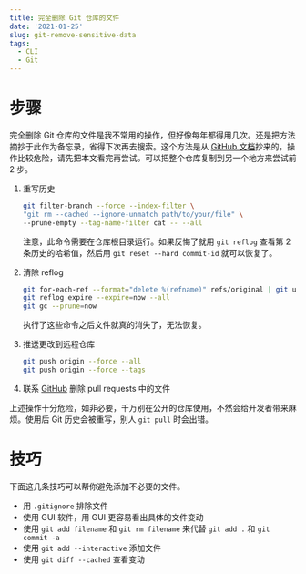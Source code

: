 ```yaml
---
title: 完全删除 Git 仓库的文件
date: '2021-01-25'
slug: git-remove-sensitive-data
tags:
  - CLI
  - Git
---
```


<!--more-->

<!--
怎么删除多个文件？
-->

# 步骤

完全删除 Git 仓库的文件是我不常用的操作，但好像每年都得用几次。还是把方法摘抄于此作为备忘录，省得下次再去搜索。这个方法是从 [GitHub 文档](https://docs.github.com/en/github/authenticating-to-github/removing-sensitive-data-from-a-repository)抄来的，操作比较危险，请先把本文看完再尝试。可以把整个仓库复制到另一个地方来尝试前 2 步。

1. 重写历史

    ```bash
    git filter-branch --force --index-filter \
    "git rm --cached --ignore-unmatch path/to/your/file" \
    --prune-empty --tag-name-filter cat -- --all
    ```

    注意，此命令需要在仓库根目录运行。如果反悔了就用 `git reflog` 查看第 2 条历史的哈希值，然后用 `git reset --hard commit-id` 就可以恢复了。

1. 清除 reflog

    ```bash
    git for-each-ref --format="delete %(refname)" refs/original | git update-ref --stdin
    git reflog expire --expire=now --all
    git gc --prune=now
    ```

    执行了这些命令之后文件就真的消失了，无法恢复。

1. 推送更改到远程仓库

    ```bash
    git push origin --force --all
    git push origin --force --tags
    ```

1. 联系 [GitHub](https://support.github.com/contact) 删除 pull requests 中的文件

上述操作十分危险，如非必要，千万别在公开的仓库使用，不然会给开发者带来麻烦。使用后 Git 历史会被重写，别人 `git pull` 时会出错。

# 技巧

下面这几条技巧可以帮你避免添加不必要的文件。

- 用 `.gitignore` 排除文件
- 使用 GUI 软件，用 GUI 更容易看出具体的文件变动
- 使用 `git add filename` 和 `git rm filename` 来代替 `git add .` 和 `git commit -a`
- 使用 `git add --interactive` 添加文件
- 使用 `git diff --cached` 查看变动
